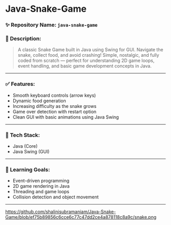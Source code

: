 # Java-Snake-Game
### ✨ **Repository Name**: `java-snake-game`

### 📄 **Description**:
> A classic Snake Game built in Java using Swing for GUI. Navigate the snake, collect food, and avoid crashing! Simple, nostalgic, and fully coded from scratch — perfect for understanding 2D game loops, event handling, and basic game development concepts in Java.

---

### ✅ **Features**:
- Smooth keyboard controls (arrow keys)
- Dynamic food generation
- Increasing difficulty as the snake grows
- Game over detection with restart option
- Clean GUI with basic animations using Java Swing

---

### 🚀 **Tech Stack**:
- Java (Core)
- Java Swing (GUI)

---

### 🧠 **Learning Goals**:
- Event-driven programming
- 2D game rendering in Java
- Threading and game loops
- Collision detection and object movement

---
https://github.com/shalinisubramaniam/Java-Snake-Game/blob/ef75b89856c6cce6c77c47dd2ce4a878118c8a9c/snake.png
